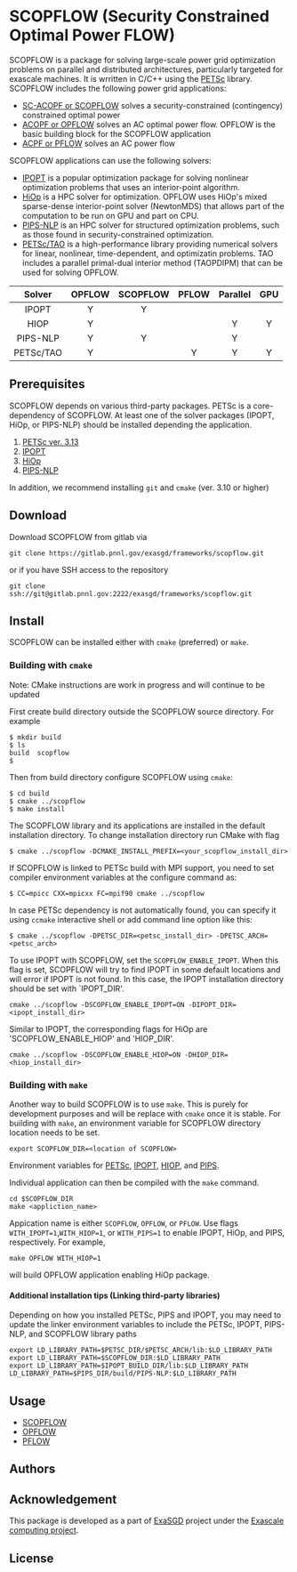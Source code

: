 # SCOPFLOW (<b>S</b>ecurity <b>C</b>onstrained <b>O</b>ptimal <b>P</b>ower <b>FLOW</b>)
SCOPFLOW is a package for solving large-scale power grid optimization problems on parallel and distributed architectures, particularly targeted for exascale machines. It is wrritten in C/C++ using the [PETSc](https://www.mcs.anl.gov/petsc/) library. SCOPFLOW includes the following power grid applications:

- [SC-ACOPF or SCOPFLOW](docs/web/scopflow.md) solves a security-constrained (contingency) constrained optimal power
- [ACOPF or OPFLOW](docs/web/opflow.md) solves an AC optimal power flow. OPFLOW is the basic building block for the SCOPFLOW application
- [ACPF or PFLOW](docs/web/pflow.md) solves an AC power flow

SCOPFLOW applications can use the following solvers:

- [IPOPT](https://github.com/coin-or/Ipopt) is a popular optimization package for solving nonlinear optimization problems that uses an interior-point algorithm.
- [HiOp](https://github.com/LLNL/hiop) is a HPC solver for optimization. OPFLOW uses HiOp's mixed sparse-dense interior-point solver (NewtonMDS) that allows part of the computation to be run on GPU and part on CPU.
- [PIPS-NLP](https://github.com/Argonne-National-Laboratory/PIPS/tree/master/PIPS-NLP) is an HPC solver for structured optimization problems, such as those found in security-constrained optimization.
- [PETSc/TAO](https://www.mcs.anl.gov/petsc/) is a high-performance library providing numerical solvers for linear, nonlinear, time-dependent, and optimizatin problems. TAO includes a parallel primal-dual interior method (TAOPDIPM) that can be used for solving OPFLOW.


|  Solver | OPFLOW   | SCOPFLOW  | PFLOW  | Parallel  | GPU |
|:----------:|:---:|:---:|:---:|:---:|:---:|
| IPOPT      | Y   | Y   |     |     |   |
| HIOP       | Y   |     |     | Y   | Y |
| PIPS-NLP   | Y   | Y   |     | Y   |   |
| PETSc/TAO  | Y   |     | Y   | Y   | Y |

## Prerequisites
SCOPFLOW depends on various third-party packages. PETSc is a core-dependency of SCOPFLOW. At least one of the solver packages (IPOPT, HiOp, or PIPS-NLP) should be installed depending the application.
1. [PETSc ver. 3.13](docs/web/petsc_install.md)
1. [IPOPT](docs/web/ipopt_install.md) 
1. [HiOp](docs/web/hiop_install.md)
1. [PIPS-NLP](docs/web/pips_install.md)

In addition, we recommend installing `git` and `cmake` (ver. 3.10 or higher)

## Download
Download SCOPFLOW from gitlab via
```
git clone https://gitlab.pnnl.gov/exasgd/frameworks/scopflow.git
```
or if you have SSH access to the repository
```
git clone ssh://git@gitlab.pnnl.gov:2222/exasgd/frameworks/scopflow.git
```

## Install

SCOPFLOW can be installed either with `cmake` (preferred) or `make`.

### Building with `cmake`

Note: CMake instructions are work in progress and will continue to be updated

First create build directory outside the SCOPFLOW source directory. For example
```
$ mkdir build
$ ls
build  scopflow
$
```
Then from build directory configure SCOPFLOW using `cmake`:
```
$ cd build
$ cmake ../scopflow
$ make install
```
The SCOPFLOW library and its applications are installed in the default installation
directory. To change installation directory run CMake with flag
```
$ cmake ../scopflow -DCMAKE_INSTALL_PREFIX=<your_scopflow_install_dir>
```
If SCOPFLOW is linked to PETSc build with MPI support, you need to set compiler
environment variables at the configure command as: 
```
$ CC=mpicc CXX=mpicxx FC=mpif90 cmake ../scopflow
```
In case PETSc dependency is not automatically found, you can specify it using
`ccmake` interactive shell or add command line option like this:
```
$ cmake ../scopflow -DPETSC_DIR=<petsc_install_dir> -DPETSC_ARCH=<petsc_arch>
```

To use IPOPT with SCOPFLOW, set the `SCOPFLOW_ENABLE_IPOPT`. When this flag is set, SCOPFLOW will try to find IPOPT in some default locations and will error if IPOPT is not found. In this case, the IPOPT installation directory should be set with `IPOPT_DIR'.
```
cmake ../scopflow -DSCOPFLOW_ENABLE_IPOPT=ON -DIPOPT_DIR=<ipopt_install_dir>
```

Similar to IPOPT, the corresponding flags for HiOp are 'SCOPFLOW_ENABLE_HIOP' and 'HIOP_DIR'.
```
cmake ../scopflow -DSCOPFLOW_ENABLE_HIOP=ON -DHIOP_DIR=<hiop_install_dir>
```
### Building with `make`
Another way to build SCOPFLOW is to use `make`. This is purely for development purposes and will be replace with `cmake` once it is stable. For building with `make`, an environment variable for SCOPFLOW directory location needs to be set.
```
export SCOPFLOW_DIR=<location of SCOPFLOW>
```
Environment variables for [PETSc](docs/web/petsc_install.md), [IPOPT](docs/web/ipopt_install.md), [HIOP](docs/web/hiop_install.md), and [PIPS](docs/web/pips_install.md). 

Individual application can then be compiled with the `make` command.
```
cd $SCOPFLOW_DIR
make <appliction_name>
```
Appication name is either `SCOPFLOW`, `OPFLOW`, or `PFLOW`. Use flags `WITH_IPOPT=1`,`WITH_HIOP=1`, or `WITH_PIPS=1` to enable IPOPT, HiOp, and PIPS, respectively. For example,
```
make OPFLOW WITH_HIOP=1
```
will build OPFLOW application enabling HiOp package.

#### Additional installation tips (Linking third-party libraries)
Depending on how you installed PETSc, PIPS and IPOPT, you may need to update the linker environment variables to include the PETSc, IPOPT, PIPS-NLP, and SCOPFLOW library paths
```
export LD_LIBRARY_PATH=$PETSC_DIR/$PETSC_ARCH/lib:$LD_LIBRARY_PATH
export LD_LIBRARY_PATH=$SCOPFLOW_DIR:$LD_LIBRARY_PATH
export LD_LIBRARY_PATH=$IPOPT_BUILD_DIR/lib:$LD_LIBRARY_PATH
LD_LIBRARY_PATH=$PIPS_DIR/build/PIPS-NLP:$LD_LIBRARY_PATH
```

## Usage

- [SCOPFLOW](docs/web/scopflow.md)
- [OPFLOW](docs/web/opflow.md)
- [PFLOW](docs/web/pflow.md)

## Authors

## Acknowledgement
This package is developed as a part of [ExaSGD](https://www.exascaleproject.org/wp-content/uploads/2019/10/ExaSGD.pdf) project under the [Exascale computing project](https://www.exascaleproject.org/).

## License


